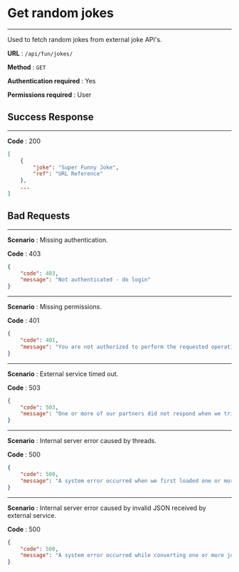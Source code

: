 # Get random jokes

___

Used to fetch random jokes from external joke API's.



**URL** : `/api/fun/jokes/`

**Method** : `GET`

**Authentication required** : Yes

**Permissions required** : User



## Success Response

___

**Code** : 200

```json
[
    {
        "joke": "Super Funny Joke",
        "ref": "URL Reference"
    },
    ...
]
```



## Bad Requests

___

**Scenario** : Missing authentication.

**Code** : 403

```json
{
    "code": 403,
    "message": "Not authenticated - do login"
}
```

___

**Scenario** : Missing permissions.

**Code** : 401

```json
{
    "code": 401,
    "message": "You are not authorized to perform the requested operation"
}
```

___

**Scenario** : External service timed out.

**Code** : 503

```json
{
    "code": 503,
    "message": "One or more of our partners did not respond when we tried to load one or more jokes, please try again later."
}
```

___

**Scenario** : Internal server error caused by threads.

**Code** : 500

```json
{
    "code": 500,
    "message": "A system error occurred when we first loaded one or more jokes from our partners, please contact us regarding the error, or try again later."
}
```

___

**Scenario** : Internal server error caused by invalid JSON received by external service.

**Code** : 500

```json
{
    "code": 500,
    "message": "A system error occurred while converting one or more jokes from our partners, please contact us regarding the error."
}
```

